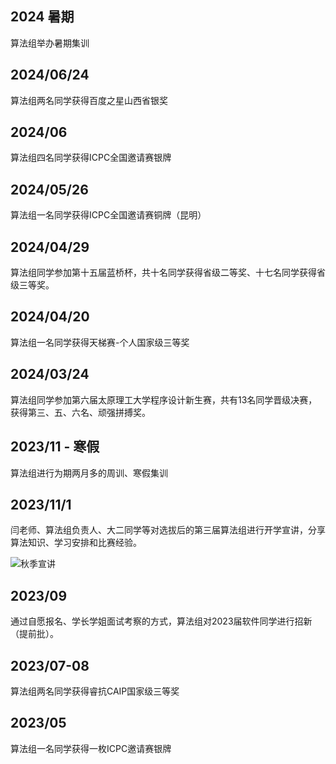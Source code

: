 ## 2024 暑期

算法组举办暑期集训

## 2024/06/24

算法组两名同学获得百度之星山西省银奖


## 2024/06

算法组四名同学获得ICPC全国邀请赛银牌


## 2024/05/26

算法组一名同学获得ICPC全国邀请赛铜牌（昆明）

## 2024/04/29

算法组同学参加第十五届蓝桥杯，共十名同学获得省级二等奖、十七名同学获得省级三等奖。

## 2024/04/20

算法组一名同学获得天梯赛-个人国家级三等奖

## 2024/03/24

算法组同学参加第六届太原理工大学程序设计新生赛，共有13名同学晋级决赛，获得第三、五、六名、顽强拼搏奖。

## 2023/11 - 寒假

算法组进行为期两月多的周训、寒假集训

## 2023/11/1 

闫老师、算法组负责人、大二同学等对选拔后的第三届算法组进行开学宣讲，分享算法知识、学习安排和比赛经验。

![秋季宣讲](https://raw.githubusercontent.com/Ar-Gas/Ar-Gas.github.io/main/photo/1714799374873.jpg)

## 2023/09

通过自愿报名、学长学姐面试考察的方式，算法组对2023届软件同学进行招新（提前批）。

## 2023/07-08

算法组两名同学获得睿抗CAIP国家级三等奖

## 2023/05

算法组一名同学获得一枚ICPC邀请赛银牌
